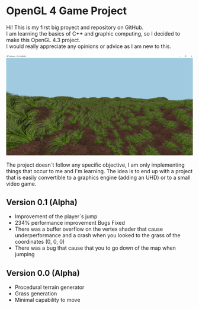 # OpenGL 4 Game Project

Hi! This is my first big proyect and repository on GitHub.  
I am learning the basics of C++ and graphic computing, so I decided to make this OpenGL 4.3 project.  
I would really appreciate any opinions or advice as I am new to this.

![](https://github.com/Abel-Breaker/Opengl-VideoGame/blob/master/GamePhoto.png)  


The project doesn´t follow any specific objective, I am only implementing things that occur to me and I'm learning. The idea is to end up with a project that is easily convertible to a graphics engine (adding an UHD) or to a small video game.

## Version 0.1 (Alpha)  
- Improvement of the player´s jump
- 234% performance improvement
Bugs Fixed
- There was a buffer overflow on the vertex shader that cause underperformance and a crash when you looked to the grass of the coordinates (0, 0, 0)
- There was a bug that cause that you to go down of the map when jumping

## Version 0.0 (Alpha)

- Procedural terrain generator
- Grass generation
- Minimal capability to move
